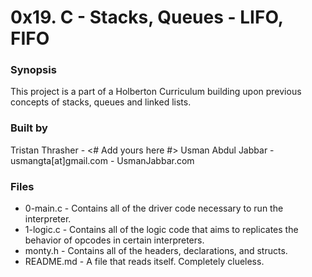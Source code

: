 # 0x19. C - Stacks, Queues - LIFO, FIFO

### Synopsis
This project is a part of a Holberton Curriculum building upon previous concepts of stacks, queues and linked lists.

### Built by
Tristan Thrasher - <# Add yours here #>
Usman Abdul Jabbar - usmangta[at]gmail.com - UsmanJabbar.com

### Files
- 0-main.c - Contains all of the driver code necessary to run the interpreter.
- 1-logic.c - Contains all of the logic code that aims to replicates the behavior of opcodes in certain interpreters.
- monty.h - Contains all of the headers, declarations, and structs.
- README.md - A file that reads itself. Completely clueless.
